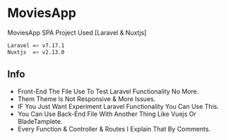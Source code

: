 # MoviesApp
MoviesApp SPA Project Used [Laravel & Nuxtjs]

```bash
Laravel => v7.17.1
Nuxtjs  => v2.13.0

```

## Info

- Front-End The File Use To Test Laravel Functionality No More.
- Them Theme Is Not Responsive & More Issues.
- IF You Just Want Experiment Laravel Functionality You Can Use This.
- You Can Use Back-End File With Another Thing Like Vuejs Or BladeTamplete.
- Every Function & Controller & Routes I Explain That By Comments.

